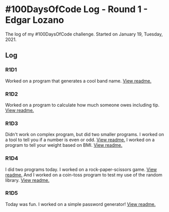 # #100DaysOfCode Log - Round 1 - Edgar Lozano

The log of my #100DaysOfCode challenge. Started on January 19, Tuesday, 2021.

## Log

### R1D1
Worked on a program that generates a cool band name. [View readme.](projects-source/day1-band-name-generator/readme.md)
### R1D2
Worked on a program to calculate how much someone owes including tip. [View readme.](projects-source/day2/tip-calculator/readme.md)
### R1D3
Didn't work on complex program, but did two smaller programs.
I worked on a tool to tell you if a number is even or odd. [View readme.](projects-source/day3/even-odd/readme.md)
I worked on a program to tell your weight based on BMI. [View readme.](projects-source/day3/bmi-calculator/readme.md)
### R1D4
I did two programs today.
I worked on a rock-paper-scissors game. [View readme.](projects-source/day4/rock-paper-scissors/readme.md)
And I worked on a coin-toss program to test my use of the random library. [View readme.](projects-source/coin-toss/readme.md)
### R1D5
Today was fun. I worked on a simple password generator! [View readme.](projects-source/day5/simple-password-generator/readme.md)
